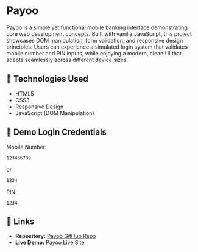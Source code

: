 # Payoo

Payoo is a simple yet functional mobile banking interface demonstrating core web development concepts. Built with vanilla JavaScript, this project showcases DOM manipulation, form validation, and responsive design principles. Users can experience a simulated login system that validates mobile number and PIN inputs, while enjoying a modern, clean UI that adapts seamlessly across different device sizes.

## 🚀 Technologies Used
- HTML5
- CSS3
- Responsive Design
- JavaScript (DOM Manipulation)


## 🔑 Demo Login Credentials

Mobile Number: 
```
123456789
```
or
```
1234
```

PIN: 
```
1234
```

## 🔗 Links
- **Repository:** [Payoo GitHub Repo](https://github.com/refatalhasan/payoo)
- **Live Demo:** [Payoo Live Site](https://refatalhasan.github.io/payoo/)
